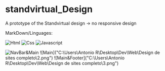 # standvirtual_Design

A prototype of the Standvirtual design -> no responsive design

MarkDown/Linguages:

![Html](https://img.shields.io/badge/HTML-239120?style=for-the-badge&logo=html5&logoColor=white)
![Css](https://img.shields.io/badge/CSS-239120?&style=for-the-badge&logo=css3&logoColor=white)
![Javascript](https://img.shields.io/badge/JavaScript-323330?style=for-the-badge&logo=javascript&logoColor=F7DF1E)

![NavBar&Main](https://github.com/Tony2104/standvirtual_Design/assets/55550291/2db5b1ec-48f9-471c-a23c-7fa19dcdb17d)
![Main]("C:\Users\Antonio R\Desktop\Dev\Web\Design de sites completo\2.png")
![Main&Footer]("C:\Users\Antonio R\Desktop\Dev\Web\Design de sites completo\3.png")
